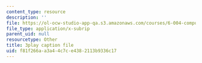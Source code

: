 ```yaml
---
content_type: resource
description: ''
file: https://ol-ocw-studio-app-qa.s3.amazonaws.com/courses/6-004-computation-structures-spring-2017/f81f266aa3a44c7ce4382113b9336c17_0Q6kYWnhaks.srt
file_type: application/x-subrip
parent_uid: null
resourcetype: Other
title: 3play caption file
uid: f81f266a-a3a4-4c7c-e438-2113b9336c17
---
```

